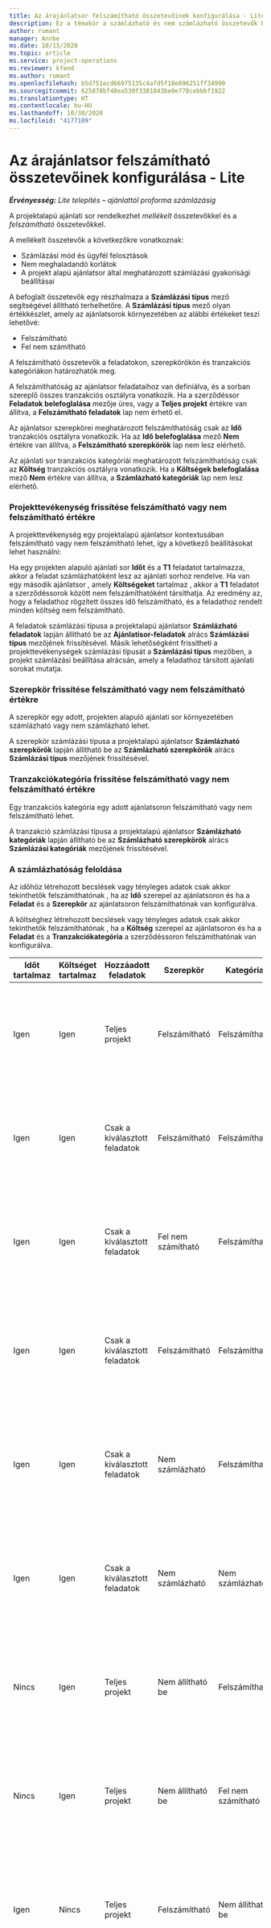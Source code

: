 ```yaml
---
title: Az árajánlatsor felszámítható összetevőinek konfigurálása - Lite
description: Ez a témakör a számlázható és nem számlázható összetevők beállításával kapcsolatban tartalmaz tájékoztatást a projekt alapú árajánlatok soraiban.
author: rumant
manager: Annbe
ms.date: 10/13/2020
ms.topic: article
ms.service: project-operations
ms.reviewer: kfend
ms.author: rumant
ms.openlocfilehash: b5d751ecd66975135c4afd5f18e896251ff34990
ms.sourcegitcommit: 625878bf48ea530f3381843be0e778cebbbf1922
ms.translationtype: HT
ms.contentlocale: hu-HU
ms.lasthandoff: 10/30/2020
ms.locfileid: "4177109"
---
```

# <a name="configure-the-chargeable-components-of-a-quote-line---lite"></a>Az árajánlatsor felszámítható összetevőinek konfigurálása - Lite

_**Érvényesség:** Lite telepítés – ajánlattól proforma számlázásig_

A projektalapú ajánlati sor rendelkezhet *mellékelt* összetevőkkel és a *felszámítható* összetevőkkel.

A mellékelt összetevők a következőkre vonatkoznak:

  - Számlázási mód és ügyfél felosztások
  - Nem meghaladandó korlátok 
  - A projekt alapú ajánlatsor által meghatározott számlázási gyakorisági beállításai

A befoglalt összetevők egy részhalmaza a **Számlázási típus** mező segítségével állítható terhelhetőre. A **Számlázási típus** mező olyan értékkészlet, amely az ajánlatsorok környezetében az alábbi értékeket teszi lehetővé:

  - Felszámítható
  - Fel nem számítható

A felszámítható összetevők a feladatokon, szerepkörökön és tranzakciós kategóriákon határozhatók meg.

A felszámíthatóság az ajánlatsor feladataihoz van definiálva, és a sorban szereplő összes tranzakciós osztályra vonatkozik. Ha a szerződéssor **Feladatok belefoglalása** mezője üres, vagy a **Teljes projekt** értékre van állítva, a **Felszámítható feladatok** lap nem érhető el.

Az ajánlatsor szerepkörei meghatározott felszámíthatóság csak az **Idő** tranzakciós osztályra vonatkozik. Ha az **Idő belefoglalása** mező **Nem** értékre van állítva, a **Felszámítható szerepkörök** lap nem lesz elérhető.

Az ajánlati sor tranzakciós kategóriái meghatározott felszámíthatóság csak az **Költség** tranzakciós osztályra vonatkozik. Ha a **Költségek belefoglalása** mező **Nem** értékre van állítva, a **Számlázható kategóriák** lap nem lesz elérhető.

### <a name="update-a-project-task-to-be-chargeable-or-non-chargeable"></a>Projekttevékenység frissítése felszámítható vagy nem felszámítható értékre

A projekttevékenység egy projektalapú ajánlatsor kontextusában felszámítható vagy nem felszámítható lehet, így a következő beállításokat lehet használni:

Ha egy projekten alapuló ajánlati sor **Időt** és a **T1** feladatot tartalmazza, akkor a feladat számlázhatóként lesz az ajánlati sorhoz rendelve. Ha van egy második ajánlatsor , amely **Költségeket** tartalmaz , akkor a **T1** feladatot a szerződéssorok között nem felszámíthatóként társíthatja. Az eredmény az, hogy a feladathoz rögzített összes idő felszámítható, és a feladathoz rendelt minden költség nem felszámítható.

A feladatok számlázási típusa a projektalapú ajánlatsor **Számlázható feladatok** lapján állítható be az **Ajánlatisor-feladatok** alrács **Számlázási típus** mezőjének frissítésével. Másik lehetőségként frissítheti a projekttevékenységek számlázási típusát a **Számlázási típus** mezőben, a projekt számlázási beállítása alrácsán, amely a feladathoz társított ajánlati sorokat mutatja.

### <a name="update-a-role-to-be-chargeable-or-non-chargeable"></a>Szerepkör frissítése felszámítható vagy nem felszámítható értékre

A szerepkör egy adott, projekten alapuló ajánlati sor környezetében számlázható vagy nem számlázható lehet.

A szerepkör számlázási típusa a projektalapú ajánlatsor **Számlázható szerepkörök** lapján állítható be az **Számlázható szerepkörök** alrács **Számlázási típus** mezőjének frissítésével.

### <a name="update-a-transaction-category-to-be-chargeable-or-non-chargeable"></a>Tranzakciókategória frissítése felszámítható vagy nem felszámítható értékre

Egy tranzakciós kategória egy adott ajánlatsoron felszámítható vagy nem felszámítható lehet.

A tranzakció számlázási típusa a projektalapú ajánlatsor **Számlázható kategóriák** lapján állítható be az **Számlázható szerepkörök** alrács **Számlázási kategóriák** mezőjének frissítésével.

### <a name="resolve-chargeability"></a>A számlázhatóság feloldása
Az időhöz létrehozott becslések vagy tényleges adatok csak akkor tekinthetők felszámíthatónak , ha az **Idő** szerepel az ajánlatsoron és ha a **Feladat** és a **Szerepkör** az ajánlatsoron felszámíthatónak van konfigurálva.

A költséghez létrehozott becslések vagy tényleges adatok csak akkor tekinthetők felszámíthatónak , ha a **Költség** szerepel az ajánlatsoron és ha a **Feladat** és a **Tranzakciókategória** a szerződéssoron felszámíthatónak van konfigurálva.

| Időt tartalmaz | Költséget tartalmaz | Hozzáadott feladatok | Szerepkör | Kategória | Feladatok | Számlázás |
| --- | --- | --- | --- | --- | --- | --- |
| Igen | Igen | Teljes projekt | Felszámítható | Felszámítható | Nem állítható be | Számlázás egy tényleges Időhöz: Számlázható </br>Számlázás típusa egy tényleges kiadáshoz: Számlázható |
| Igen | Igen | Csak a kiválasztott feladatok | Felszámítható | Felszámítható | Felszámítható | Számlázás egy tényleges Időhöz: Számlázható</br>Számlázás típusa egy tényleges kiadáshoz: Számlázható |
| Igen | Igen | Csak a kiválasztott feladatok | Fel nem számítható | Felszámítható | Felszámítható | Számlázás egy tényleges Időhöz: Nem számlázható</br>Számlázás típusa egy tényleges kiadáshoz: Számlázható |
| Igen | Igen | Csak a kiválasztott feladatok | Felszámítható | Felszámítható | Nem számlázható | Számlázás egy tényleges Időhöz: Nem számlázható</br> Számlázás típusa egy tényleges kiadáshoz: Nem számlázható |
| Igen | Igen | Csak a kiválasztott feladatok | Nem számlázható | Felszámítható | Nem számlázható | Számlázás egy tényleges Időhöz: Nem számlázható</br> Számlázás típusa egy tényleges kiadáshoz: Nem számlázható |
| Igen | Igen | Csak a kiválasztott feladatok | Nem számlázható | Nem számlázható | Felszámítható | Számlázás egy tényleges Időhöz: Nem számlázható</br> Számlázás típusa egy tényleges kiadáshoz: Nem számlázható |
| Nincs | Igen | Teljes projekt | Nem állítható be | Felszámítható | Nem állítható be | Számlázás egy tényleges Időhöz: Nem érhető el </br>Számlázás típusa egy tényleges kiadáshoz: Számlázható |
| Nincs | Igen | Teljes projekt | Nem állítható be | Fel nem számítható | Nem állítható be | Számlázás egy tényleges Időhöz: Nem érhető el </br>Számlázás típusa egy tényleges kiadáshoz: Nem számlázható |
| Igen | Nincs | Teljes projekt | Felszámítható | Nem állítható be | Nem állítható be | Számlázás egy tényleges Időhöz: Számlázható</br>Számlázás típusa egy tényleges kiadáshoz: Nem érhető el |
| Igen | Nincs | Teljes projekt | Nem számlázható | Nem állítható be | Nem állítható be | Számlázás egy tényleges Időhöz: Nem számlázható </br>Számlázás típusa egy tényleges kiadáshoz: Nem érhető el |


[!INCLUDE[footer-include](../../includes/footer-banner.md)]